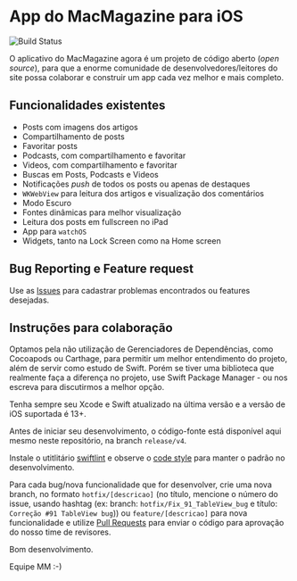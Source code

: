 # App do MacMagazine para iOS
![Build Status](https://app.bitrise.io/app/b04bb172ee4330fd/status.svg?token=hWsWH4V5VQAavaZAQZMEhA)

O aplicativo do MacMagazine agora é um projeto de código aberto (_open source_), para que a enorme comunidade de desenvolvedores/leitores do site possa colaborar e construir um app cada vez melhor e mais completo.

## Funcionalidades existentes
- Posts com imagens dos artigos
- Compartilhamento de posts
- Favoritar posts
- Podcasts, com compartilhamento e favoritar
- Videos, com compartilhamento e favoritar
- Buscas em Posts, Podcasts e Videos
- Notificações _push_ de todos os posts ou apenas de destaques
- `WKWebView` para leitura dos artigos e visualização dos comentários
- Modo Escuro
- Fontes dinâmicas para melhor visualização
- Leitura dos posts em fullscreen no iPad
- App para `watchOS`
- Widgets, tanto na Lock Screen como na Home screen

## Bug Reporting e Feature request
Use as [Issues](https://github.com/MacMagazine/app-iOS/issues) para cadastrar problemas encontrados ou features desejadas.

## Instruções para colaboração
Optamos pela não utilização de Gerenciadores de Dependências, como Cocoapods ou Carthage, para permitir um melhor entendimento do projeto, além de servir como estudo de Swift. Porém se tiver uma biblioteca que realmente faça a diferença no projeto, use Swift Package Manager - ou nos escreva para discutirmos a melhor opção.

Tenha sempre seu Xcode e Swift atualizado na última versão e a versão de iOS suportada é 13+.

Antes de iniciar seu desenvolvimento, o código-fonte está disponível aqui mesmo neste repositório, na branch `release/v4`.

Instale o utitlitário [swiftlint](https://github.com/realm/SwiftLint) e observe o [code style](https://github.com/raywenderlich/swift-style-guide) para manter o padrão no desenvolvimento.

Para cada bug/nova funcionalidade que for desenvolver, crie uma nova branch, no formato `hotfix/[descricao]` (no título, mencione o número do issue, usando hashtag (ex: branch: `hotfix/Fix_91_TableView_bug` e título: `Correção #91 TableView bug`)) ou `feature/[descricao]` para nova funcionalidade e utilize [Pull Requests](https://github.com/MacMagazine/app-iOS/pulls) para enviar o código para aprovação do nosso time de revisores.

Bom desenvolvimento.

Equipe MM :-)
